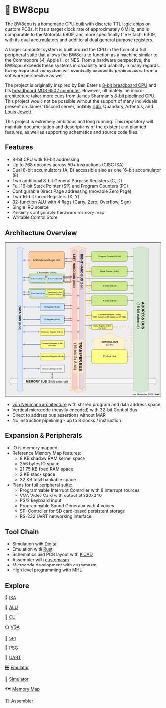 # 👾 BW8cpu

The BW8cpu is a homemade CPU built with discrete TTL logic chips on custom PCBs. It has a target clock rate of approximately 6 MHz, and is comparable to the Motorola 6809, and more specifically the Hitachi 6309, with its dual accumulators and additional dual general purpose registers.

A larger computer system is built around the CPU in the form of a full peripheral suite that allows the BW8cpu to function as a machine similar to the Commodore 64, Apple II, or NES. From a hardware perspective, the BW8cpu exceeds these systems in capability and usability in many regards. Its my hope that the system will eventually exceed its predecessors from a software perspective as well.

The project is originally inspired by Ben Eater's [8-bit breadboard CPU](https://eater.net/8bit) and his [breadboard MOS 6502 computer](https://eater.net/6502). However, ultimately the micro-architecture takes more cues from James Sharman's [8-bit pipelined CPU](https://www.youtube.com/watch?v=3iHag4k4yEg&list=PLFhc0MFC8MiCDOh3cGFji3qQfXziB9yOw). This project would not be possible without the support of many individuals present on James' Discord server, notably [rj45](https://github.com/rj45/rj32), Quandary, Artentus, and [Louis Jewett](https://www.youtube.com/channel/UCsxBT-Jh5pMDU-uEN_EUXtg/featured).

This project is extremely ambitious and long running. This repository will maintain documentation and descriptions of the existent and planned features, as well as supporting schematics and source code files.

## Features

- 8-bit CPU with 16-bit addressing
- Up to 768 opcodes across 50+ instructions (CISC ISA)
- Dual 8-bit accumulators (A, B) accessible also as one 16-bit accumulator (E)
- Two additional 8-bit General Purpose Registers (C, D)
- Full 16-bit Stack Pointer (SP) and Program Counters (PC)
- Configurable Direct Page addressing (movable Zero Page)
- Two 16-bit Index Registers (X, Y)
- 32-function ALU with 4 flags (Carry, Zero, Overflow, Sign)
- Single IRQ source
- Partially configurable hardware memory map
- Writable Control Store

## Architecture Overview

![architecture diagram of BW8cpu](docs/assets/arch_diagram.png)

- [von Neumann architecture](https://en.wikipedia.org/wiki/Von_Neumann_architecture) with shared program and data address space
- Vertical microcode (heavily encoded) with 32-bit Control Bus
- Direct to address bus assertions without MAR
- No instruction pipelining - up to 8 clocks / instruction

## Expansion & Peripherals

- IO is memory mapped
- Reference Memory Map features:
    - 8 KB shadow RAM kernel space
    - 256 bytes IO space
    - 21.75 KB fixed RAM space
    - 2 KB stack space
    - 32 KB total bankable space
- Plans for full peripheral suite:
    - Programmable Interrupt Controller with 8 interrupt sources
    - VGA Video Card with output at 320x240
    - PS/2 keyboard input
    - Programmable Sound Generator with 4 voices
    - SPI Controller for SD card-based persistent storage
    - RS-232 UART networking interface

## Tool Chain

- Simulation with [Digital](https://github.com/hneemann/Digital)
- Emulation with [Rust](https://www.rust-lang.org/)
- Schematics and PCB layout with [KiCAD](https://www.kicad.org/)
- Assembler with [customasm](https://github.com/hlorenzi/customasm)
- Microcode development with customasm
- High level programming with [MHL](https://github.com/Artentus/MHL)


## Explore

🔧 [ISA](docs/instruction-set-architecture.md)

🧮 [ALU](docs/arithmetic-logic-unit.md)

🚥 [CU](docs/control-unit.md)

📺 [VGA](docs/video-card.md)

💾 [SPI](docs/spi.md)

📢 [PSG](docs/sound-card.md)

📡 [UART](docs/uart.md)

🎛 [Emulator](docs/emulator.md)

🎯 [Simulator](docs/simulator.md)

🗺 [Memory Map](docs/memory-map.md)

🏗 [Assembler](docs/assembler.md)
